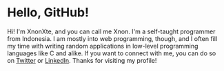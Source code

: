 # Hello, GitHub!
Hi! I'm XnonXte, and you can call me Xnon. I'm a self-taught programmer from Indonesia. I am mostly into web programming, though, and I often fill my time with writing random applications in low-level programming languages like C and alike. If you want to connect with me, you can do so on [Twitter](https://twitter.com/XnonXte) or [LinkedIn](https://www.linkedin.com/in/quddus-salam/). Thanks for visiting my profile!
